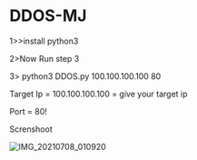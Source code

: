# DDOS-MJ

1>>install python3

2>Now Run step 3

3> python3 DDOS.py 100.100.100.100 80

Target Ip = 100.100.100.100 = give your target ip

Port = 80!

Screnshoot



![IMG_20210708_010920](https://user-images.githubusercontent.com/87042573/124816910-e4151580-df8a-11eb-96c6-0bfdc96a2b33.png)

